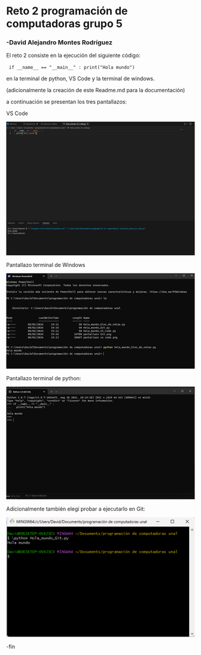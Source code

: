 # Reto 2 programación de computadoras grupo 5
### -David Alejandro Montes Rodríguez

El reto 2 consiste en la ejecución del siguiente código:

` if __name__ == "__main__" :
  print("Hola mundo")`

  en la terminal de python, VS Code y la terminal de windows.

(adicionalmente la creación de este Readme.md para la documentación)

a continuación se presentan los tres pantallazos:


VS Code

![VS Code](pantallazo_vs_code.png)

Pantallazo terminal de Windows

![Windows](pantallazo_terminal_windows.png)

Pantallazo terminal de python:

![python](pantallazo_terminal_de_python.png)






Adicionalmente también elegí probar a ejecutarlo en Git:

![Git](pantallazo_Git.png)



-fin
